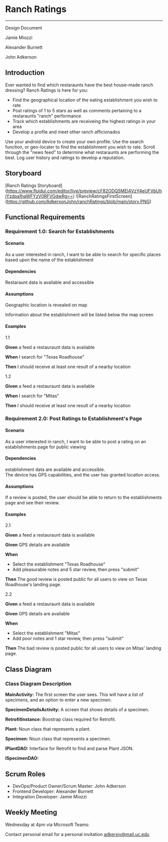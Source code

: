 # Ranch Ratings

---

Design Document

Jamie Miozzi

Alexander Burnett

John Adkerson

## Introduction

Ever wanted to find which restaraunts have the best house-made ranch dressing? Ranch Ratings is here for you:

- Find the geographical location of the eating establishment you wish to rate
- Post ratings of 1 to 5 stars as well as comments pertaining to a restaraunts "ranch" performance
- Track which establishments are receiveing the highest ratings in your area
- Develop a profile and meet other ranch afficionados

Use your android device to create your own profile.  Use the search function, or geo-locater to find the establishment you wish to rate.  Scroll through the "news feed" to determine what restaraunts are performing the best.  Log user history and ratings to develop a reputation. 

## Storyboard

[Ranch Ratings Storyboard] (https://www.fluidui.com/editor/live/preview/cF82ODQ5MEl4VzY4eUFVbUhjYzdpa1haWFYzV0RFVGdwRg==)
![RanchRatingsFirstScreen] (https://github.com/AdkersonJohn/ranchRatings/blob/main/story.PNG)

## Functional Requirements

### Requirement 1.0: Search for Establishments

#### Scenario

As a user interested in ranch, I want to be able to search for specific places based upon the name of the establishment

#### Dependencies

Restaraunt data is available and accessible

#### Assumptions

Geographic location is revealed on map

Information about the establishment will be listed below the map screen

#### Examples
1.1

**Given** a feed a restauraunt data is available

**When**  I search for "Texas Roadhouse"

**Then** I should receive at least one result of a nearby location

1.2

**Given** a feed a restauraunt data is available

**When**  I search for "Mitas"

**Then** I should receive at least one result of a nearby location


### Requirement 2.0: Post Ratings to Establishment's Page

#### Scenario

As a user interested in ranch, I want to be able to post a rating on an establishments page for public viewing

#### Dependencies
establishment data are available and accessible.  
The device has GPS capabilities, and the user has granted location access. 

#### Assumptions
If a review is posted, the user should be able to return to the establishments page and see their review.

#### Examples

2.1

**Given** a feed a restauraunt data is available

**Given** GPS details are available 

**When** 

- Select the establishment "Texas Roadhouse"
- Add pleasurable notes and 5 star review, then press "submit"

**Then** The good review is posted public for all users to view on Texas Roadhouse's landing page.

2.2

**Given** a feed a restauraunt data is available

**Given** GPS details are available 

**When**

- Select the establishment "Mitas"
- Add poor notes and 1 star review, then press "submit"

**Then** The bad review is posted public for all users to view on Mitas' landing page.

## Class Diagram



### Class Diagram Description


**MainActivity:**  The first screen the user sees.  This will have a list of specimens, and an option to enter a new specimen.  

**SpecimenDetailsActivity:**  A screen that shows details of a specimen.  

**RetrofitInstance:** Boostrap class required for Retrofit.  

**Plant:** Noun class that represents a plant.  

**Specimen:** Noun class that represents a specimen.  

**IPlantDAO:** Interface for Retrofit to find and parse Plant JSON.  

**ISpecimenDAO:**

## Scrum Roles

- DevOps/Product Owner/Scrum Master: John Adkerson  
- Frontend Developer:  Alexander Burnett
- Integration Developer: Jamie Miozzi

## Weekly Meeting

Wednesday at 4pm via Microsoft Teams:

Contact personal email for a personal invitation
adkersjv@mail.uc.edu
